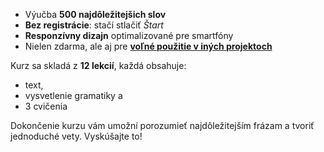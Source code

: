 - Výučba **500 najdôležitejšich slov**
- **Bez registrácie**: stačí stlačiť *Štart*
- **Responzívny dizajn** optimalizované pre smartfóny
- Nielen zdarma, ale aj pre **[voľné použitie v iných projektoch](https://github.com/Esperanto/kurso-zagreba-metodo)**

Kurz sa skladá z **12 lekcií**, každá obsahuje:

- text,
- vysvetlenie gramatiky a 
- 3 cvičenia

Dokončenie kurzu vám umožní porozumieť najdôležitejším frázam a tvoriť jednoduché vety. Vyskúšajte to!
